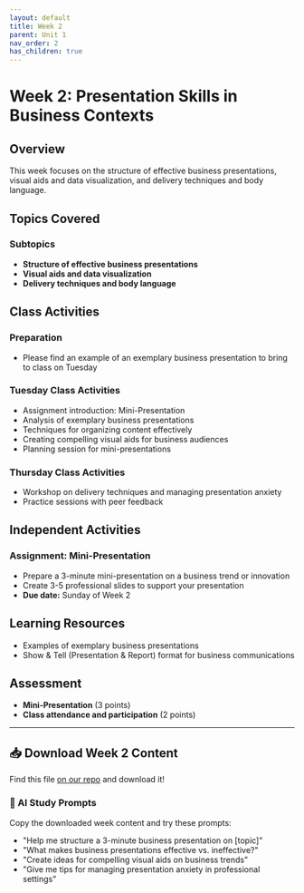 ```yaml
---
layout: default
title: Week 2
parent: Unit 1
nav_order: 2
has_children: true
---
```


# Week 2: Presentation Skills in Business Contexts

## Overview

This week focuses on the structure of effective business presentations, visual aids and data visualization, and delivery techniques and body language.

## Topics Covered

### Subtopics
- **Structure of effective business presentations**
- **Visual aids and data visualization**
- **Delivery techniques and body language**

## Class Activities

### Preparation
- Please find an example of an exemplary business presentation to bring to class on Tuesday

### Tuesday Class Activities
- Assignment introduction: Mini-Presentation
- Analysis of exemplary business presentations
- Techniques for organizing content effectively
- Creating compelling visual aids for business audiences
- Planning session for mini-presentations

### Thursday Class Activities
- Workshop on delivery techniques and managing presentation anxiety
- Practice sessions with peer feedback

## Independent Activities

### Assignment: Mini-Presentation
- Prepare a 3-minute mini-presentation on a business trend or innovation
- Create 3-5 professional slides to support your presentation
- **Due date:** Sunday of Week 2

## Learning Resources

- Examples of exemplary business presentations
- Show & Tell (Presentation & Report) format for business communications

## Assessment

- **Mini-Presentation** (3 points)
- **Class attendance and participation** (2 points)

---

## 📥 Download Week 2 Content
Find this file [on our repo](https://github.com/alainamb/uic_tr35-business-english-II/blob/main/unit1/week2/week2-overview.md) and download it!

### 🤖 AI Study Prompts
Copy the downloaded week content and try these prompts:
- "Help me structure a 3-minute business presentation on [topic]"
- "What makes business presentations effective vs. ineffective?"
- "Create ideas for compelling visual aids on business trends"
- "Give me tips for managing presentation anxiety in professional settings"
